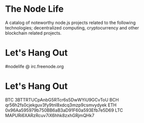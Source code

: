 # The Node Life
A catalog of noteworthy node.js projects related to the following technologies; decentralized computing, cryptocurrency and other blockchain related projects.

# Let's Hang Out
#nodelife @ irc.freenode.org

# Let's Hang Out
BTC 3BTTRTUCpAnbG5RTcr6s5DwWYiU9GCvToU
BCH qr56h2fs0cjekguv3fy9tnl8xdcq3mzp9csmvydyek
ETH 0x96Aa595979b750BB6aB3aD91F60a593Efb7e5D69
LTC MAPURi6XARzRcuv7iX6hhk8zxhGRjmQHk7
